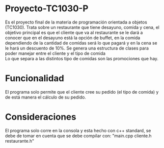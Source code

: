 # Proyecto-TC1030-P
Es el proyecto final de la materia de programación orientada a objetos (TC1030). Trata sobre un restaurante que tiene desayuno, comida y cena, el objetivo principal es que el cliente que va al restaurante se le dará a conocer que en el desayuno está la opción de buffet, en la comida dependiendo de la cantidad de comidas será lo que pagará y en la cena se le hará un descuento de 10%. Se genera una estructura de clases para poder manejar entre el cliente y el tipo de comida  
Lo que separa a las distintos tipo de comidas son las promociones que hay.

# Funcionalidad
El programa solo permite que el cliente cree su pedido (el tipo de comida) y de está manera el cálculo de su pedido. 

# Consideraciones
El programa solo corre en la consola y esta hecho con c++ standard, se debe de tomar en cuenta que se debe compilar con: "main.cpp cliente.h restaurante.h"
